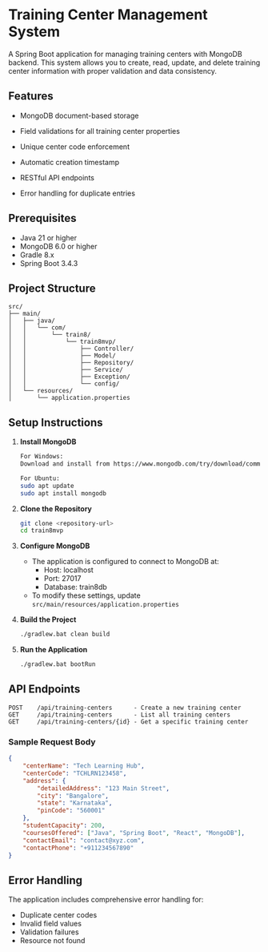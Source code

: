 # Training Center Management System

A Spring Boot application for managing training centers with MongoDB backend. This system allows you to create, read, update, and delete training center information with proper validation and data consistency.

## Features

-   MongoDB document-based storage
-   Field validations for all training center properties
-   Unique center code enforcement
-   Automatic creation timestamp

-   RESTful API endpoints
-   Error handling for duplicate entries

## Prerequisites

-   Java 21 or higher
-   MongoDB 6.0 or higher
-   Gradle 8.x
-   Spring Boot 3.4.3

## Project Structure

```
src/
├── main/
│   ├── java/
│   │   └── com/
│   │       └── train8/
│   │           └── train8mvp/
│   │               ├── Controller/
│   │               ├── Model/
│   │               ├── Repository/
│   │               ├── Service/
│   │               ├── Exception/
│   │               └── config/
│   └── resources/
│       └── application.properties
```

## Setup Instructions

1. **Install MongoDB**

    ```bash
    For Windows:
    Download and install from https://www.mongodb.com/try/download/community

    For Ubuntu:
    sudo apt update
    sudo apt install mongodb
    ```

2. **Clone the Repository**

    ```bash
    git clone <repository-url>
    cd train8mvp
    ```

3. **Configure MongoDB**

    - The application is configured to connect to MongoDB at:
        - Host: localhost
        - Port: 27017
        - Database: train8db
    - To modify these settings, update `src/main/resources/application.properties`

4. **Build the Project**

    ```bash
    ./gradlew.bat clean build
    ```

5. **Run the Application**
    ```bash
    ./gradlew.bat bootRun
    ```

## API Endpoints

```
POST    /api/training-centers      - Create a new training center
GET     /api/training-centers      - List all training centers
GET     /api/training-centers/{id} - Get a specific training center
```

### Sample Request Body

```json
{
    "centerName": "Tech Learning Hub",
    "centerCode": "TCHLRN123458",
    "address": {
        "detailedAddress": "123 Main Street",
        "city": "Bangalore",
        "state": "Karnataka",
        "pinCode": "560001"
    },
    "studentCapacity": 200,
    "coursesOffered": ["Java", "Spring Boot", "React", "MongoDB"],
    "contactEmail": "contact@xyz.com",
    "contactPhone": "+911234567890"
}
```

## Error Handling

The application includes comprehensive error handling for:

-   Duplicate center codes
-   Invalid field values
-   Validation failures
-   Resource not found
